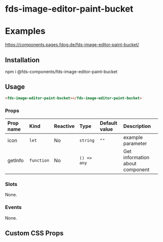 # fds-image-editor-paint-bucket

# Examples

https://components.pages.fdog.de/fds-image-editor-paint-bucket/

## Installation
npm i @fds-components/fds-image-editor-paint-bucket

## Usage 
``` html
<fds-image-editor-paint-bucket></fds-image-editor-paint-bucket>
```

[//]: # "Autogeneratedstart"
### Props

| Prop name | Kind | Reactive | Type | Default value | Description |
| :--- | :--- | :--- | :--- | :--- | :--- |
| icon | <code>let</code> | No | <code>string</code> | <code>""</code> | example parameter |
| getInfo | <code>function</code> | No | <code>() => any</code> | <code></code> | Get information about component |
### Slots

None.

### Events

None.


[//]: # "Autogeneratedstop"

## Custom CSS Props

 

 

